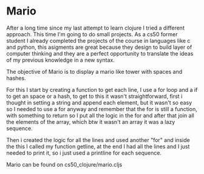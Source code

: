 # Mario

After a long time since my last attempt to learn clojure I tried a different approach. This time I'm going to do small projects. As a cs50 former student I already completed the projects of the course in languages like c and python, this asigments are great because they design to build layer of computer thinking and they are a perfect opportunity to translate the ideas of my previous knowledge in a new syntax.

The objective of Mario is to display a mario like tower with spaces and hashes.

For this I start by creating a function to get each line, I use a for loop and a if to get an space or a hash, to get to this it wasn't straightforward, first i thought in setting a string and append each element, but it wasn't so easy so I needed to use a for anyway and remember that the for is still a function, with something to return so I put all the logic in the for and after that join all the elements of the array, which btw it wasn't an array it was a lazy sequence.

Then i created the logic for all the lines and used another "for" and inside the this I called my function getline, at the end I had all the lines and I just needed to print it, so i just used a printline for each sequence.

Mario can be found on cs50_clojure/mario.cljs

